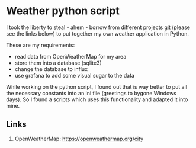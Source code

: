 # Weather python script

I took the liberty to steal - ahem - borrow from different projects git (please see the links below) to put together my own weather application in Python. 

These are my requirements:
- read data from OpenWeatherMap for my area
- store them into a database (sqlite3)
- change the database to influx
- use grafana to add some visual sugar to the data

While working on the python script, I found out that is way better to put all the necessary constants into an ini file (greetings to bygone Windows days). So I found a scripts which uses this functionality and adapted it into mine.

## Links 
1. OpenWeatherMap: https://openweathermap.org/city
